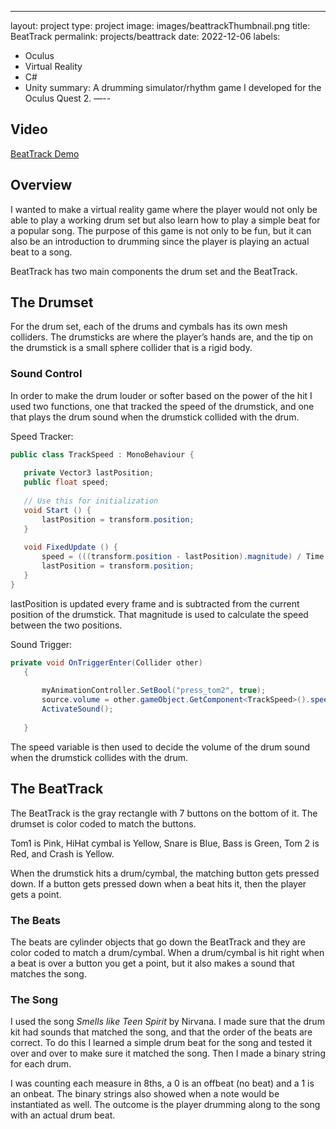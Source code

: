 ---
layout: project
type: project
image: images/beattrackThumbnail.png
title: BeatTrack
permalink: projects/beattrack
date: 2022-12-06
labels:
  - Oculus 
  - Virtual Reality
  - C#
  - Unity
summary: A drumming simulator/rhythm game I developed for the Oculus Quest 2.
—--


## Video 

[BeatTrack Demo](https://youtu.be/rvxP2L7acO8)

## Overview 

I wanted to make a virtual reality game where the player would not only be able to play a working drum set but also learn how to play a simple beat for a popular song. The purpose of this game is not only to be fun, but it can also be an introduction to drumming since the player is playing an actual beat to a song. 

BeatTrack has two main components the drum set and the BeatTrack.


## The Drumset  

For the drum set, each of the drums and cymbals has its own mesh colliders. The drumsticks are where the player’s hands are, and the tip on the drumstick is a small sphere collider that is a rigid body. 

### Sound Control 

In order to make the drum louder or softer based on the power of the hit I used two functions, one that tracked the speed of the drumstick, and one that plays the drum sound when the drumstick collided with the drum.

Speed Tracker: 

```cs
public class TrackSpeed : MonoBehaviour {
 
   private Vector3 lastPosition;
   public float speed;
 
   // Use this for initialization
   void Start () {
       lastPosition = transform.position;
   }
  
   void FixedUpdate () {
       speed = (((transform.position - lastPosition).magnitude) / Time.deltaTime);
       lastPosition = transform.position;
   }
}
```

lastPosition is updated every frame and is subtracted from the current position of the drumstick. That magnitude is used to calculate the speed between the two positions.


Sound Trigger: 
 
```cs
private void OnTriggerEnter(Collider other)
   {
 
       myAnimationController.SetBool("press_tom2", true);
       source.volume = other.gameObject.GetComponent<TrackSpeed>().speed;
       ActivateSound();
      
   }
```

The speed variable is then used to decide the volume of the drum sound when the drumstick collides with the drum. 


## The BeatTrack 

The BeatTrack is the gray rectangle with 7 buttons on the bottom of it. The drumset is color coded to match the buttons. 

Tom1 is Pink, HiHat cymbal is Yellow, Snare is Blue, Bass is Green, Tom 2 is Red, and Crash is Yellow. 

When the drumstick hits a drum/cymbal, the matching button gets pressed down. If a button gets pressed down when a beat hits it, then the player gets a point.

### The Beats

The beats are cylinder objects that go down the BeatTrack and they are color coded to match a drum/cymbal. When a drum/cymbal is hit right when a beat is over a button you get a point, but it also makes a sound that matches the song.

### The Song

I used the song *Smells like Teen Spirit* by Nirvana. I made sure that the drum kit had sounds that matched the song, and that the order of the beats are correct. To do this I learned a simple drum beat for the song and tested it over and over to make sure it matched the song. Then I made a binary string for each drum.

I was counting each measure in 8ths, a 0 is an offbeat (no beat) and a 1 is an onbeat. The binary strings also showed when a note would be instantiated as well. The outcome is the player drumming along to the song with an actual drum beat. 
